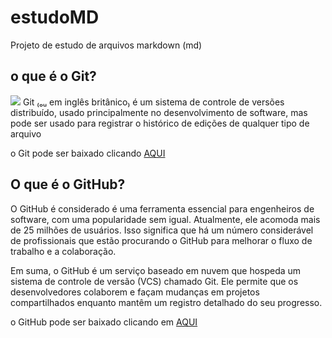 # estudoMD
Projeto de estudo de arquivos markdown (md)
## o que é o Git?
<img src="https://blog-geek-midia.s3.amazonaws.com/wp-content/uploads/2020/08/06103546/comandos-git.png">
Git ₍ₒᵤ em inglês britânico₎ é um sistema de controle de versões distribuído, usado principalmente no desenvolvimento de software, mas pode ser usado para registrar o histórico de edições de qualquer tipo de arquivo

o Git pode ser baixado clicando  <a href="https://blog.betrybe.com/git/">AQUI</a>
## O que é o GitHub?
O GitHub é considerado é uma ferramenta essencial para engenheiros de software, com uma popularidade sem igual. Atualmente, ele acomoda mais de 25 milhões de usuários. Isso significa que há um número considerável de profissionais que estão procurando o GitHub para melhorar o fluxo de trabalho e a colaboração.

Em suma, o GitHub é um serviço baseado em nuvem que hospeda um sistema de controle de versão (VCS) chamado Git. Ele permite que os desenvolvedores colaborem e façam mudanças em projetos compartilhados enquanto mantêm um registro detalhado do seu progresso.


o GitHub pode ser baixado clicando em <a href="https://www.hostinger.com.br/"> AQUI </a>
